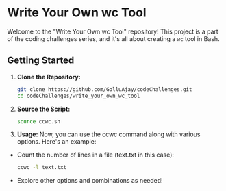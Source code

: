 # Write Your Own wc Tool

Welcome to the "Write Your Own wc Tool" repository! This project is a part of the coding challenges series, and it's all about creating a `wc` tool in Bash.

## Getting Started

1. **Clone the Repository:**

   ```bash
   git clone https://github.com/GolluAjay/codeChallenges.git
   cd codeChallenges/write_your_own_wc_tool
   ```
2. **Source the Script:**
    
    ```bash
   source ccwc.sh
   ```
3. **Usage:**
Now, you can use the ccwc command along with various options. Here's an example:
* Count the number of lines in a file (text.txt in this case):
    ```bash
   ccwc -l text.txt
   ```
* Explore other options and combinations as needed!
